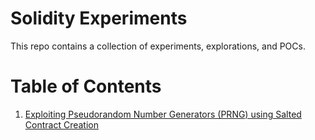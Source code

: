 # Solidity Experiments

This repo contains a collection of experiments, explorations, and POCs.

# Table of Contents

1. [Exploiting Pseudorandom Number Generators (PRNG) using Salted Contract Creation](./prng_exploit/README.md)
